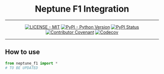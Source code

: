 <div align="center">
<h1>Neptune F1 Integration</h1>

______________________________________________________________________
[![LICENSE - MIT](https://img.shields.io/github/license/Raalsky/neptune-f1.svg?color=blue)](https://github.com/Raalsky/neptune-f1/blob/master/LICENSE)
[![PyPI - Python Version](https://img.shields.io/pypi/pyversions/neptune-f1)](https://pypi.org/project/neptune-f1/)
[![PyPI Status](https://badge.fury.io/py/neptune-f1.svg)](https://badge.fury.io/py/neptune-f1)
[![Contributor Covenant](https://img.shields.io/badge/Contributor%20Covenant-2.1-4baaaa.svg)](https://github.com/Raalsky/neptune-f1/blob/master/.github/CODE_OF_CONDUCT.md)
[![Codecov](https://codecov.io/gh/Raalsky/neptune-f1/branch/master/graph/badge.svg?token=AFBHUE7GBQ)](https://codecov.io/gh/Raalsky/neptune-f1)
______________________________________________________________________
</div>

## How to use
```python
from neptune_f1 import *
# TO BE UPDATED
```

